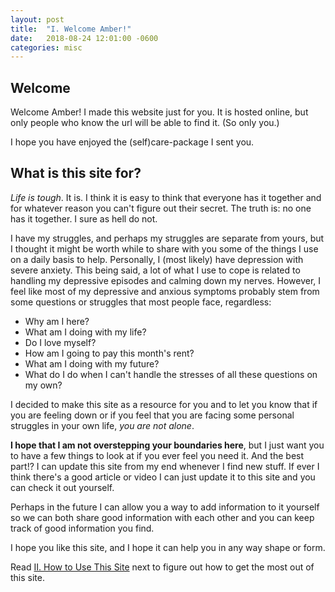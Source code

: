```yaml
---
layout: post
title:  "I. Welcome Amber!"
date:   2018-08-24 12:01:00 -0600
categories: misc
---
```


## Welcome ##
Welcome Amber! I made this website just for you. It is hosted online, but only people who know the url will be able to find it. (So only you.) 

I hope you have enjoyed the (self)care-package I sent you.

## What is this site for? ##
*Life is tough*. It is. I think it is easy to think that everyone has it together and for whatever reason you can't figure out their secret. The truth is: no one has it together. I sure as hell do not.

I have my struggles, and perhaps my struggles are separate from yours, but I thought it might be worth while to share with you some of the things I use on a daily basis to help. Personally, I (most likely) have depression with severe anxiety. This being said, a lot of what I use to cope is related to handling my depressive episodes and calming down my nerves. However, I feel like most of my depressive and anxious symptoms probably stem from some questions or struggles that most people face, regardless:

* Why am I here?
* What am I doing with my life?
* Do I love myself?
* How am I going to pay this month's rent?
* What am I doing with my future?
* What do I do when I can't handle the stresses of all these questions on my own?

I decided to make this site as a resource for you and to let you know that if you are feeling down or if you feel that you are facing some personal struggles in your own life, *you are not alone*. 

**I hope that I am not overstepping your boundaries here**, but I just want you to have a few things to look at if you ever feel you need it. And the best part!? I can update this site from my end whenever I find new stuff. If ever I think there's a good article or video I can just update it to this site and you can check it out yourself.

Perhaps in the future I can allow you a way to add information to it yourself so we can both share good information with each other and you can keep track of good information you find.

I hope you like this site, and I hope it can help you in any way shape or form.

Read [II. How to Use This Site](http://jrcodeodyssey.com/amber/misc/2018/08/24/how-to-use-this-site.html) next to figure out how to get the most out of this site.